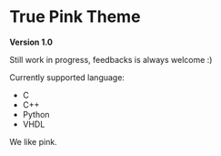 # True Pink Theme
**Version 1.0**

Still work in progress, feedbacks is always welcome :)

Currently supported language:

* C
* C++
* Python
* VHDL

We like pink.
